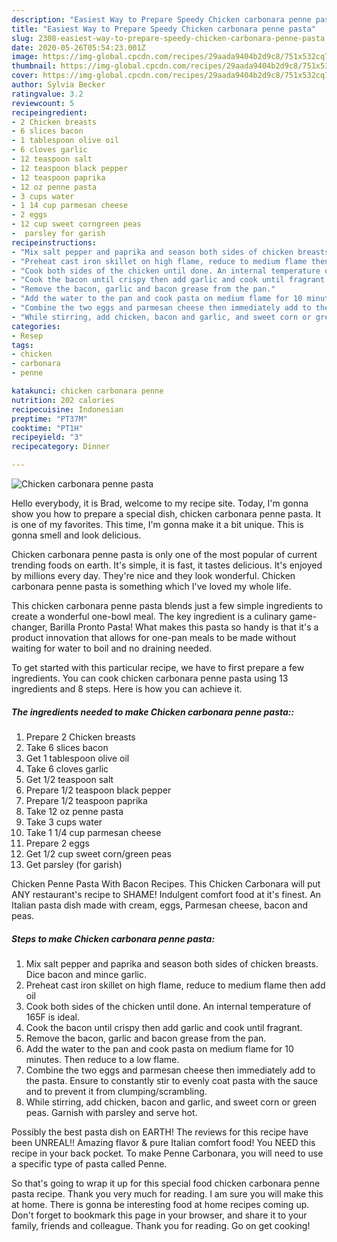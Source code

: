 ```yaml
---
description: "Easiest Way to Prepare Speedy Chicken carbonara penne pasta"
title: "Easiest Way to Prepare Speedy Chicken carbonara penne pasta"
slug: 2308-easiest-way-to-prepare-speedy-chicken-carbonara-penne-pasta
date: 2020-05-26T05:54:23.001Z
image: https://img-global.cpcdn.com/recipes/29aada9404b2d9c8/751x532cq70/chicken-carbonara-penne-pasta-recipe-main-photo.jpg
thumbnail: https://img-global.cpcdn.com/recipes/29aada9404b2d9c8/751x532cq70/chicken-carbonara-penne-pasta-recipe-main-photo.jpg
cover: https://img-global.cpcdn.com/recipes/29aada9404b2d9c8/751x532cq70/chicken-carbonara-penne-pasta-recipe-main-photo.jpg
author: Sylvia Becker
ratingvalue: 3.2
reviewcount: 5
recipeingredient:
- 2 Chicken breasts
- 6 slices bacon
- 1 tablespoon olive oil
- 6 cloves garlic
- 12 teaspoon salt
- 12 teaspoon black pepper
- 12 teaspoon paprika
- 12 oz penne pasta
- 3 cups water
- 1 14 cup parmesan cheese
- 2 eggs
- 12 cup sweet corngreen peas
-  parsley for garish
recipeinstructions:
- "Mix salt pepper and paprika and season both sides of chicken breasts. Dice bacon and mince garlic."
- "Preheat cast iron skillet on high flame, reduce to medium flame then add oil"
- "Cook both sides of the chicken until done. An internal temperature of 165F is ideal."
- "Cook the bacon until crispy then add garlic and cook until fragrant."
- "Remove the bacon, garlic and bacon grease from the pan."
- "Add the water to the pan and cook pasta on medium flame for 10 minutes. Then reduce to a low flame."
- "Combine the two eggs and parmesan cheese then immediately add to the pasta. Ensure to constantly stir to evenly coat pasta with the sauce and to prevent it from clumping/scrambling."
- "While stirring, add chicken, bacon and garlic, and sweet corn or green peas. Garnish with parsley and serve hot."
categories:
- Resep
tags:
- chicken
- carbonara
- penne

katakunci: chicken carbonara penne
nutrition: 202 calories
recipecuisine: Indonesian
preptime: "PT37M"
cooktime: "PT1H"
recipeyield: "3"
recipecategory: Dinner

---
```



![Chicken carbonara penne pasta](https://img-global.cpcdn.com/recipes/29aada9404b2d9c8/751x532cq70/chicken-carbonara-penne-pasta-recipe-main-photo.jpg)

Hello everybody, it is Brad, welcome to my recipe site. Today, I'm gonna show you how to prepare a special dish, chicken carbonara penne pasta. It is one of my favorites. This time, I'm gonna make it a bit unique. This is gonna smell and look delicious.

Chicken carbonara penne pasta is only one of the most popular of current trending foods on earth. It's simple, it is fast, it tastes delicious. It's enjoyed by millions every day. They're nice and they look wonderful. Chicken carbonara penne pasta is something which I've loved my whole life.

This chicken carbonara penne pasta blends just a few simple ingredients to create a wonderful one-bowl meal. The key ingredient is a culinary game-changer, Barilla Pronto Pasta! What makes this pasta so handy is that it&#39;s a product innovation that allows for one-pan meals to be made without waiting for water to boil and no draining needed.


To get started with this particular recipe, we have to first prepare a few ingredients. You can cook chicken carbonara penne pasta using 13 ingredients and 8 steps. Here is how you can achieve it.

##### The ingredients needed to make Chicken carbonara penne pasta::

1. Prepare 2 Chicken breasts
1. Take 6 slices bacon
1. Get 1 tablespoon olive oil
1. Take 6 cloves garlic
1. Get 1/2 teaspoon salt
1. Prepare 1/2 teaspoon black pepper
1. Prepare 1/2 teaspoon paprika
1. Take 12 oz penne pasta
1. Take 3 cups water
1. Take 1 1/4 cup parmesan cheese
1. Prepare 2 eggs
1. Get 1/2 cup sweet corn/green peas
1. Get  parsley (for garish)


Chicken Penne Pasta With Bacon Recipes. This Chicken Carbonara will put ANY restaurant&#39;s recipe to SHAME! Indulgent comfort food at it&#39;s finest. An Italian pasta dish made with cream, eggs, Parmesan cheese, bacon and peas. 

##### Steps to make Chicken carbonara penne pasta:

1. Mix salt pepper and paprika and season both sides of chicken breasts. Dice bacon and mince garlic.
1. Preheat cast iron skillet on high flame, reduce to medium flame then add oil
1. Cook both sides of the chicken until done. An internal temperature of 165F is ideal.
1. Cook the bacon until crispy then add garlic and cook until fragrant.
1. Remove the bacon, garlic and bacon grease from the pan.
1. Add the water to the pan and cook pasta on medium flame for 10 minutes. Then reduce to a low flame.
1. Combine the two eggs and parmesan cheese then immediately add to the pasta. Ensure to constantly stir to evenly coat pasta with the sauce and to prevent it from clumping/scrambling.
1. While stirring, add chicken, bacon and garlic, and sweet corn or green peas. Garnish with parsley and serve hot.


Possibly the best pasta dish on EARTH! The reviews for this recipe have been UNREAL!! Amazing flavor &amp; pure Italian comfort food! You NEED this recipe in your back pocket. To make Penne Carbonara, you will need to use a specific type of pasta called Penne. 

So that's going to wrap it up for this special food chicken carbonara penne pasta recipe. Thank you very much for reading. I am sure you will make this at home. There is gonna be interesting food at home recipes coming up. Don't forget to bookmark this page in your browser, and share it to your family, friends and colleague. Thank you for reading. Go on get cooking!

